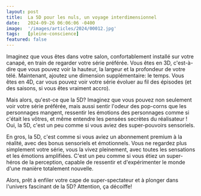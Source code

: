 ```yaml
---
layout: post
title:  La 5D pour les nuls, un voyage interdimensionnel
date:   2024-09-26 06:06:06 -0400
image:  '/images/articles/2024/00012.jpg'
tags:   [pleine-conscience]
featured: false
---
```


Imaginez que vous êtes dans votre salon, confortablement installé sur votre canapé, en train de regarder votre série préférée. Vous êtes en 3D, c'est-à-dire que vous pouvez voir la hauteur, la largeur et la profondeur de votre télé. Maintenant, ajoutez une dimension supplémentaire: le temps. Vous êtes en 4D, car vous pouvez voir votre série évoluer au fil des épisodes (et des saisons, si vous êtes vraiment accro). 

Mais alors, qu'est-ce que la 5D? Imaginez que vous pouvez non seulement voir votre série préférée, mais aussi sentir l'odeur des pop-corns que les personnages mangent, ressentir les émotions des personnages comme si c'était les vôtres, et même entendre les pensées secrètes du réalisateur ! Oui, la 5D, c'est un peu comme si vous aviez des super-pouvoirs sensoriels. 

En gros, la 5D, c'est comme si vous aviez un abonnement premium à la réalité, avec des bonus sensoriels et émotionnels. Vous ne regardez plus simplement votre série, vous la vivez pleinement, avec toutes les sensations et les émotions amplifiées. C'est un peu comme si vous étiez un super-héros de la perception, capable de ressentir et d'expérimenter le monde d'une manière totalement nouvelle. 

Alors, prêt à enfiler votre cape de super-spectateur et à plonger dans l'univers fascinant de la 5D? Attention, ça décoiffe! 